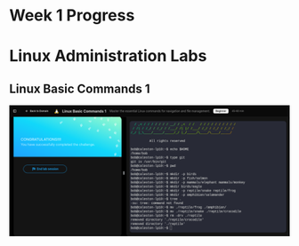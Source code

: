# Week 1 Progress

# Linux Administration Labs
## Linux Basic Commands 1

<img src="images/Linux Basic Command 1 Lab End.png">